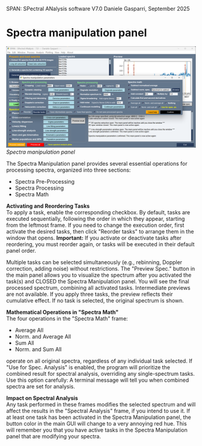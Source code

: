SPAN: SPectral ANalysis software V7.0
Daniele Gasparri, September 2025

# Spectra manipulation panel #

![Spectra manipulation](img/spectra_manipulation.png)
*Spectra manipulation panel*


The Spectra Manipulation panel provides several essential operations for processing spectra, organized into three sections:

- Spectra Pre-Processing
- Spectra Processing
- Spectra Math


**Activating and Reordering Tasks**  
To apply a task, enable the corresponding checkbox.
By default, tasks are executed sequentially, following the order in which they appear, starting from the leftmost frame.
If you need to change the execution order, first activate the desired tasks, then click "Reorder tasks" to arrange them in the window that opens.
**Important:** If you activate or deactivate tasks after reordering, you must reorder again, or tasks will be executed in their default panel order.

Multiple tasks can be selected simultaneously (e.g., rebinning, Doppler correction, adding noise) without restrictions.
The "Preview Spec." button in the main panel allows you to visualize the spectrum after you activated the task(s) and CLOSED the Spectra Manipulation panel.
You will see the final processed spectrum, combining all activated tasks.
Intermediate previews are not available. If you apply three tasks, the preview reflects their cumulative effect.
If no task is selected, the original spectrum is shown.


**Mathematical Operations in "Spectra Math"**  
The four operations in the "Spectra Math" frame:

- Average All
- Norm. and Average All
- Sum All
- Norm. and Sum All 

operate on all original spectra, regardless of any individual task selected. If "Use for Spec. Analysis" is enabled, the program will prioritize the combined result for spectral analysis, overriding any single-spectrum tasks. Use this option carefully: A terminal message will tell you when combined spectra are set for analysis.


**Impact on Spectral Analysis**  
Any task performed in these frames modifies the selected spectrum and will affect the results in the "Spectral Analysis" frame, if you intend to use it.
If at least one task has been activated in the Spectra Manipulation panel, the button color in the main GUI will change to a very annoying red hue. This will remember you that you have active tasks in the Spectra Manipulation panel that are modifying your spectra.
